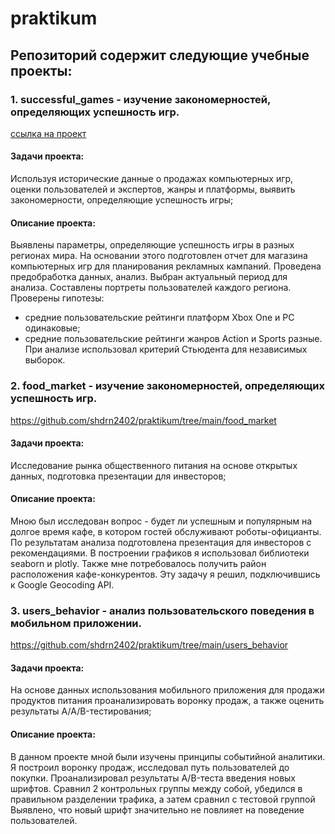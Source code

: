 # praktikum

## Репозиторий содержит следующие учебные проекты:


### 1. successful_games - изучение закономерностей, определяющих успешность игр.

[ссылка на проект](#https://github.com/shdrn2402/praktikum/tree/main/successful_games)

#### Задачи проекта:
Используя исторические данные о продажах компьютерных игр, оценки пользователей и экспертов, жанры и платформы, выявить закономерности, определяющие успешность игры;

#### Описание проекта:
Выявлены параметры, определяющие успешность игры в разных регионах мира. На основании этого подготовлен отчет для магазина компьютерных игр для планирования 
рекламных кампаний. Проведена предобработка данных, анализ. Выбран актуальный период для анализа. Составлены портреты пользователей каждого региона. Проверены гипотезы:
- средние пользовательские рейтинги платформ Xbox One и PC одинаковые;
- средние пользовательские рейтинги жанров Action и Sports разные.
При анализе использовал критерий Стьюдента для независимых выборок.

### 2. food_market - изучение закономерностей, определяющих успешность игр.

https://github.com/shdrn2402/praktikum/tree/main/food_market

#### Задачи проекта:
Исследование рынка общественного питания на основе открытых данных, подготовка презентации для инвесторов;

#### Описание проекта:
Мною был исследован вопрос - будет ли успешным и популярным на долгое время кафе, в котором гостей обслуживают роботы-официанты. По результатам анализа подготовлена презентация для инвесторов с рекомендациями. В построении графиков я использовал библиотеки seaborn и plotly. Также мне потребовалось получить район расположения кафе-конкурентов. Эту задачу я решил, подключившись к Google Geocoding API.

### 3. users_behavior - анализ пользовательского поведения в мобильном приложении.

https://github.com/shdrn2402/praktikum/tree/main/users_behavior

#### Задачи проекта:
На основе данных использования мобильного приложения для продажи продуктов питания проанализировать воронку продаж, а также оценить результаты A/A/B-тестирования;

#### Описание проекта:
В данном проекте мной были изучены принципы событийной аналитики. Я построил воронку продаж, исследовал путь пользователей до покупки. Проанализировал результаты A/B-теста введения новых шрифтов. Сравнил 2 контрольных группы между собой, убедился в правильном разделении трафика, а затем сравнил с тестовой группой Выявлено, что новый шрифт значительно не повлияет на поведение пользователей.
